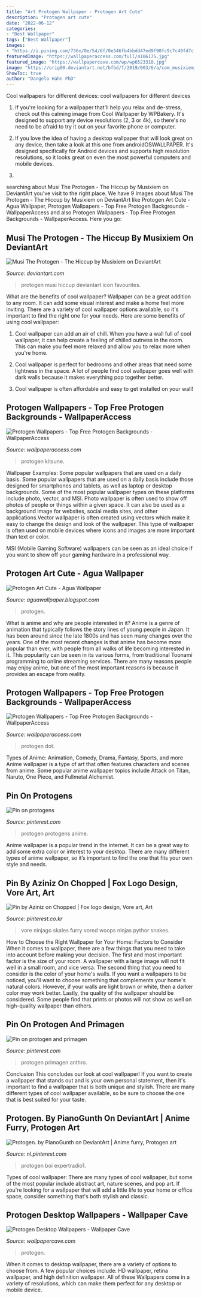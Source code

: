 ```yaml
---
title: "Art Protogen Wallpaper - Protogen Art Cute"
description: "Protogen art cute"
date: "2022-06-12"
categories:
- "Best Wallpaper"
tags: ["Best Wallpaper"]
images:
- "https://i.pinimg.com/736x/0e/54/6f/0e546fb4bbdd47ed9f90fc9c7c49fd7c.jpg"
featuredImage: "https://wallpaperaccess.com/full/4106175.jpg"
featured_image: "https://wallpapercave.com/wp/wp6523310.jpg"
image: "https://orig00.deviantart.net/bfbd/f/2019/003/6/a/com_musixiem_icon_gif_by_musixiem-dcw64i1.gif"
ShowToc: true
author: "Dangelo Hahn PhD"
---
```



Cool wallpapers for different devices:
cool wallpapers for different devices 

1. If you're looking for a wallpaper that'll help you relax and de-stress, check out this calming image from Cool Wallpaper by WPBakery. It's designed to support any device resolutions (2, 3 or 4k), so there's no need to be afraid to try it out on your favorite phone or computer.

2. If you love the idea of having a desktop wallpaper that will look great on any device, then take a look at this one from androidOSWALLPAPER. It's designed specifically for Android devices and supports high resolution resolutions, so it looks great on even the most powerful computers and mobile devices.

3.

	

		
searching about Musi The Protogen - The Hiccup by Musixiem on DeviantArt you've visit to the right place. We have 9 Images about Musi The Protogen - The Hiccup by Musixiem on DeviantArt like Protogen Art Cute - Agua Wallpaper, Protogen Wallpapers - Top Free Protogen Backgrounds - WallpaperAccess and also Protogen Wallpapers - Top Free Protogen Backgrounds - WallpaperAccess. Here you go:
		
    
## Musi The Protogen - The Hiccup By Musixiem On DeviantArt

<img loading=lazy src="https://orig00.deviantart.net/bfbd/f/2019/003/6/a/com_musixiem_icon_gif_by_musixiem-dcw64i1.gif" onerror="this.onerror=null;this.src='https://tse3.mm.bing.net/th?id=OIP.C6kGaxIx1nj59AYCw6jQvAHaHa&amp;pid=15.1';" alt="Musi The Protogen - The Hiccup by Musixiem on DeviantArt">

_Source: deviantart.com_

>protogen musi hiccup deviantart icon favourites. 

	

What are the benefits of cool wallpaper?
Wallpaper can be a great addition to any room. It can add some visual interest and make a home feel more inviting. There are a variety of cool wallpaper options available, so it's important to find the right one for your needs. Here are some benefits of using cool wallpaper: 
1. Cool wallpaper can add an air of chill. When you have a wall full of cool wallpaper, it can help create a feeling of chilled outness in the room. This can make you feel more relaxed and allow you to relax more when you're home. 

2. Cool wallpaper is perfect for bedrooms and other areas that need some lightness in the space. A lot of people find cool wallpaper goes well with dark walls because it makes everything pop together better. 

3. Cool wallpaper is often affordable and easy to get installed on your wall!

    
## Protogen Wallpapers - Top Free Protogen Backgrounds - WallpaperAccess

<img loading=lazy src="https://wallpaperaccess.com/full/4106370.jpg" onerror="this.onerror=null;this.src='https://tse1.mm.bing.net/th?id=OIP.x1GC6eOLhfctdT2Iqyyq1gHaF7&amp;pid=15.1';" alt="Protogen Wallpapers - Top Free Protogen Backgrounds - WallpaperAccess">

_Source: wallpaperaccess.com_

>protogen kitsune. 

	

Wallpaper Examples: Some popular wallpapers that are used on a daily basis.
Some popular wallpapers that are used on a daily basis include those designed for smartphones and tablets, as well as laptop or desktop backgrounds. Some of the most popular wallpaper types on these platforms include photo, vector, and MSI. 
Photo wallpaper is often used to show off photos of people or things within a given space. It can also be used as a background image for websites, social media sites, and other applications.Vector wallpaper is often created using vectors which make it easy to change the design and look of the wallpaper. This type of wallpaper is often used on mobile devices where icons and images are more important than text or color. 

MSI (Mobile Gaming Software) wallpapers can be seen as an ideal choice if you want to show off your gaming hardware in a professional way.

    
## Protogen Art Cute - Agua Wallpaper

<img loading=lazy src="https://steamuserimages-a.akamaihd.net/ugc/1191712943207351047/BD14E4514A05E97A84A38940D3CAB7FF53BB9F52/" onerror="this.onerror=null;this.src='https://tse2.mm.bing.net/th?id=OIP.GkgujDz5MWIVMP70jmPbtgHaIp&amp;pid=15.1';" alt="Protogen Art Cute - Agua Wallpaper">

_Source: aguawallpaper.blogspot.com_

>protogen. 

	

What is anime and why are people interested in it?
Anime is a genre of animation that typically follows the story lines of young people in Japan. It has been around since the late 1800s and has seen many changes over the years. One of the most recent changes is that anime has become more popular than ever, with people from all walks of life becoming interested in it. This popularity can be seen in its various forms, from traditional Toonami programming to online streaming services. There are many reasons people may enjoy anime, but one of the most important reasons is because it provides an escape from reality.

    
## Protogen Wallpapers - Top Free Protogen Backgrounds - WallpaperAccess

<img loading=lazy src="https://wallpaperaccess.com/full/4106175.jpg" onerror="this.onerror=null;this.src='https://tse1.mm.bing.net/th?id=OIP.MXzjhp2GcuNFMqurHhZqIAHaFL&amp;pid=15.1';" alt="Protogen Wallpapers - Top Free Protogen Backgrounds - WallpaperAccess">

_Source: wallpaperaccess.com_

>protogen dot. 

	

Types of Anime: Animation, Comedy, Drama, Fantasy, Sports, and more
Anime wallpaper is a type of art that often features characters and scenes from anime. Some popular anime wallpaper topics include Attack on Titan, Naruto, One Piece, and Fullmetal Alchemist.

    
## Pin On Protogens

<img loading=lazy src="https://i.pinimg.com/736x/68/06/8d/68068de13a2a9159f11957d0424d33d9.jpg" onerror="this.onerror=null;this.src='https://tse1.mm.bing.net/th?id=OIP.rNYAQ6inmjs37L1g8dFR_AHaHa&amp;pid=15.1';" alt="Pin on protogens">

_Source: pinterest.com_

>protogen protogens anime. 

	

Anime wallpaper is a popular trend in the internet. It can be a great way to add some extra color or interest to your desktop. There are many different types of anime wallpaper, so it’s important to find the one that fits your own style and needs.

    
## Pin By Aziniz On Chopped | Fox Logo Design, Vore Art, Art

<img loading=lazy src="https://i.pinimg.com/originals/50/ee/00/50ee00af13a2d74094cb1ae6cd631f1b.png" onerror="this.onerror=null;this.src='https://tse1.mm.bing.net/th?id=OIP.zotCDQPDPQl8sV52E_NvHgHaJd&amp;pid=15.1';" alt="Pin by Aziniz on Chopped | Fox logo design, Vore art, Art">

_Source: pinterest.co.kr_

>vore ninjago skales furry vored woops ninjas pythor snakes. 

	

How to Choose the Right Wallpaper for Your Home: Factors to Consider
When it comes to wallpaper, there are a few things that you need to take into account before making your decision. The first and most important factor is the size of your room. A wallpaper with a large image will not fit well in a small room, and vice versa. 
The second thing that you need to consider is the color of your home's walls. If you want a wallpapers to be noticed, you'll want to choose something that complements your home's natural colors. However, if your walls are light brown or white, then a darker color may work better. 
Lastly, the quality of the wallpaper should be considered. Some people find that prints or photos will not show as well on high-quality wallpaper than others.

    
## Pin On Protogen And Primagen

<img loading=lazy src="https://i.pinimg.com/originals/72/a4/51/72a451cc25d49b69ed78877b2a3ebea3.jpg" onerror="this.onerror=null;this.src='https://tse3.mm.bing.net/th?id=OIP.WotggeErBwktED7qVZTuawHaHa&amp;pid=15.1';" alt="Pin on protogen and primagen">

_Source: pinterest.com_

>protogen primagen anthro. 

	

Conclusion
This concludes our look at cool wallpaper! If you want to create a wallpaper that stands out and is your own personal statement, then it's important to find a wallpaper that is both unique and stylish. There are many different types of cool wallpaper available, so be sure to choose the one that is best suited for your taste.

    
## Protogen. By PianoGunth On DeviantArt | Anime Furry, Protogen Art

<img loading=lazy src="https://i.pinimg.com/736x/0e/54/6f/0e546fb4bbdd47ed9f90fc9c7c49fd7c.jpg" onerror="this.onerror=null;this.src='https://tse2.mm.bing.net/th?id=OIP.IDuatrNC3aWYISm9QyyaqQHaI_&amp;pid=15.1';" alt="Protogen. by PianoGunth on DeviantArt | Anime furry, Protogen art">

_Source: nl.pinterest.com_

>protogen boi expertradio1. 

	

Types of cool wallpaper:
There are many types of cool wallpaper, but some of the most popular include abstract art, nature scenes, and pop art. If you're looking for a wallpaper that will add a little life to your home or office space, consider something that's both stylish and classic.

    
## Protogen Desktop Wallpapers - Wallpaper Cave

<img loading=lazy src="https://wallpapercave.com/wp/wp6523310.jpg" onerror="this.onerror=null;this.src='https://tse1.mm.bing.net/th?id=OIP.NTTNp3B49H0IBs0K6nIm7QHaEK&amp;pid=15.1';" alt="Protogen Desktop Wallpapers - Wallpaper Cave">

_Source: wallpapercave.com_

>protogen. 

	

When it comes to desktop wallpaper, there are a variety of options to choose from. A few popular choices include: HD wallpaper, retina wallpaper, and high definition wallpaper. All of these Wallpapers come in a variety of resolutions, which can make them perfect for any desktop or mobile device. 

